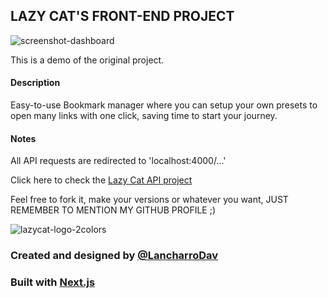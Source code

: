 ## LAZY CAT'S FRONT-END PROJECT

![screenshot-dashboard](https://user-images.githubusercontent.com/49806971/111025789-c540b100-83e6-11eb-9ac1-d6dc9349322a.png)

This is a demo of the original project.

#### Description

Easy-to-use Bookmark manager where you can setup your own presets to open many links with one click, saving time to start your journey.

#### Notes

All API requests are redirected to 'localhost:4000/...'

Click here to check the [Lazy Cat API project](https://github.com/LancharroDav/lazycat-api)

Feel free to fork it, make your versions or whatever you want, JUST REMEMBER TO MENTION MY GITHUB PROFILE ;)

![lazycat-logo-2colors](https://user-images.githubusercontent.com/49806971/111025783-b35f0e00-83e6-11eb-9659-7acb11eba2d1.png)

### Created and designed by [@LancharroDav](https://github.com/LancharroDav)
### Built with [Next.js](https://nextjs.org)
